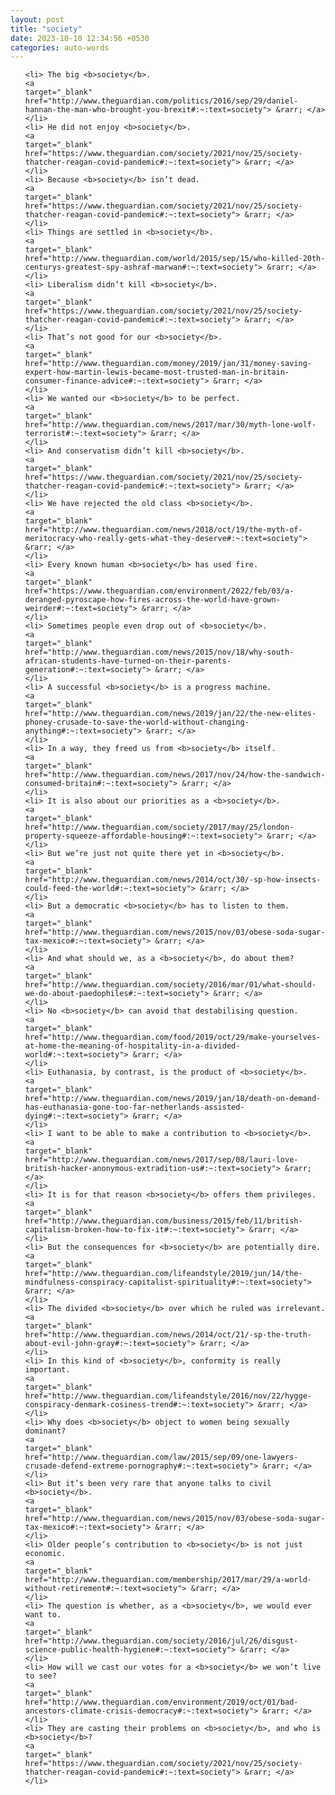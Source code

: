 ```yaml
---
layout: post
title: "society"
date: 2023-10-10 12:34:56 +0530
categories: auto-words
---
```

<ol>

    <li> The big <b>society</b>.
    <a 
    target="_blank" 
    href="http://www.theguardian.com/politics/2016/sep/29/daniel-hannan-the-man-who-brought-you-brexit#:~:text=society"> &rarr; </a>
    </li>
    <li> He did not enjoy <b>society</b>.
    <a 
    target="_blank" 
    href="https://www.theguardian.com/society/2021/nov/25/society-thatcher-reagan-covid-pandemic#:~:text=society"> &rarr; </a>
    </li>
    <li> Because <b>society</b> isn’t dead.
    <a 
    target="_blank" 
    href="https://www.theguardian.com/society/2021/nov/25/society-thatcher-reagan-covid-pandemic#:~:text=society"> &rarr; </a>
    </li>
    <li> Things are settled in <b>society</b>.
    <a 
    target="_blank" 
    href="http://www.theguardian.com/world/2015/sep/15/who-killed-20th-centurys-greatest-spy-ashraf-marwan#:~:text=society"> &rarr; </a>
    </li>
    <li> Liberalism didn’t kill <b>society</b>.
    <a 
    target="_blank" 
    href="https://www.theguardian.com/society/2021/nov/25/society-thatcher-reagan-covid-pandemic#:~:text=society"> &rarr; </a>
    </li>
    <li> That’s not good for our <b>society</b>.
    <a 
    target="_blank" 
    href="http://www.theguardian.com/money/2019/jan/31/money-saving-expert-how-martin-lewis-became-most-trusted-man-in-britain-consumer-finance-advice#:~:text=society"> &rarr; </a>
    </li>
    <li> We wanted our <b>society</b> to be perfect.
    <a 
    target="_blank" 
    href="http://www.theguardian.com/news/2017/mar/30/myth-lone-wolf-terrorist#:~:text=society"> &rarr; </a>
    </li>
    <li> And conservatism didn’t kill <b>society</b>.
    <a 
    target="_blank" 
    href="https://www.theguardian.com/society/2021/nov/25/society-thatcher-reagan-covid-pandemic#:~:text=society"> &rarr; </a>
    </li>
    <li> We have rejected the old class <b>society</b>.
    <a 
    target="_blank" 
    href="http://www.theguardian.com/news/2018/oct/19/the-myth-of-meritocracy-who-really-gets-what-they-deserve#:~:text=society"> &rarr; </a>
    </li>
    <li> Every known human <b>society</b> has used fire.
    <a 
    target="_blank" 
    href="https://www.theguardian.com/environment/2022/feb/03/a-deranged-pyroscape-how-fires-across-the-world-have-grown-weirder#:~:text=society"> &rarr; </a>
    </li>
    <li> Sometimes people even drop out of <b>society</b>.
    <a 
    target="_blank" 
    href="http://www.theguardian.com/news/2015/nov/18/why-south-african-students-have-turned-on-their-parents-generation#:~:text=society"> &rarr; </a>
    </li>
    <li> A successful <b>society</b> is a progress machine.
    <a 
    target="_blank" 
    href="http://www.theguardian.com/news/2019/jan/22/the-new-elites-phoney-crusade-to-save-the-world-without-changing-anything#:~:text=society"> &rarr; </a>
    </li>
    <li> In a way, they freed us from <b>society</b> itself.
    <a 
    target="_blank" 
    href="http://www.theguardian.com/news/2017/nov/24/how-the-sandwich-consumed-britain#:~:text=society"> &rarr; </a>
    </li>
    <li> It is also about our priorities as a <b>society</b>.
    <a 
    target="_blank" 
    href="http://www.theguardian.com/society/2017/may/25/london-property-squeeze-affordable-housing#:~:text=society"> &rarr; </a>
    </li>
    <li> But we’re just not quite there yet in <b>society</b>.
    <a 
    target="_blank" 
    href="http://www.theguardian.com/news/2014/oct/30/-sp-how-insects-could-feed-the-world#:~:text=society"> &rarr; </a>
    </li>
    <li> But a democratic <b>society</b> has to listen to them.
    <a 
    target="_blank" 
    href="http://www.theguardian.com/news/2015/nov/03/obese-soda-sugar-tax-mexico#:~:text=society"> &rarr; </a>
    </li>
    <li> And what should we, as a <b>society</b>, do about them?
    <a 
    target="_blank" 
    href="http://www.theguardian.com/society/2016/mar/01/what-should-we-do-about-paedophiles#:~:text=society"> &rarr; </a>
    </li>
    <li> No <b>society</b> can avoid that destabilising question.
    <a 
    target="_blank" 
    href="http://www.theguardian.com/food/2019/oct/29/make-yourselves-at-home-the-meaning-of-hospitality-in-a-divided-world#:~:text=society"> &rarr; </a>
    </li>
    <li> Euthanasia, by contrast, is the product of <b>society</b>.
    <a 
    target="_blank" 
    href="http://www.theguardian.com/news/2019/jan/18/death-on-demand-has-euthanasia-gone-too-far-netherlands-assisted-dying#:~:text=society"> &rarr; </a>
    </li>
    <li> I want to be able to make a contribution to <b>society</b>.
    <a 
    target="_blank" 
    href="http://www.theguardian.com/news/2017/sep/08/lauri-love-british-hacker-anonymous-extradition-us#:~:text=society"> &rarr; </a>
    </li>
    <li> It is for that reason <b>society</b> offers them privileges.
    <a 
    target="_blank" 
    href="http://www.theguardian.com/business/2015/feb/11/british-capitalism-broken-how-to-fix-it#:~:text=society"> &rarr; </a>
    </li>
    <li> But the consequences for <b>society</b> are potentially dire.
    <a 
    target="_blank" 
    href="http://www.theguardian.com/lifeandstyle/2019/jun/14/the-mindfulness-conspiracy-capitalist-spirituality#:~:text=society"> &rarr; </a>
    </li>
    <li> The divided <b>society</b> over which he ruled was irrelevant.
    <a 
    target="_blank" 
    href="http://www.theguardian.com/news/2014/oct/21/-sp-the-truth-about-evil-john-gray#:~:text=society"> &rarr; </a>
    </li>
    <li> In this kind of <b>society</b>, conformity is really important.
    <a 
    target="_blank" 
    href="http://www.theguardian.com/lifeandstyle/2016/nov/22/hygge-conspiracy-denmark-cosiness-trend#:~:text=society"> &rarr; </a>
    </li>
    <li> Why does <b>society</b> object to women being sexually dominant?
    <a 
    target="_blank" 
    href="http://www.theguardian.com/law/2015/sep/09/one-lawyers-crusade-defend-extreme-pornography#:~:text=society"> &rarr; </a>
    </li>
    <li> But it’s been very rare that anyone talks to civil <b>society</b>.
    <a 
    target="_blank" 
    href="http://www.theguardian.com/news/2015/nov/03/obese-soda-sugar-tax-mexico#:~:text=society"> &rarr; </a>
    </li>
    <li> Older people’s contribution to <b>society</b> is not just economic.
    <a 
    target="_blank" 
    href="http://www.theguardian.com/membership/2017/mar/29/a-world-without-retirement#:~:text=society"> &rarr; </a>
    </li>
    <li> The question is whether, as a <b>society</b>, we would ever want to.
    <a 
    target="_blank" 
    href="http://www.theguardian.com/society/2016/jul/26/disgust-science-public-health-hygiene#:~:text=society"> &rarr; </a>
    </li>
    <li> How will we cast our votes for a <b>society</b> we won’t live to see?
    <a 
    target="_blank" 
    href="http://www.theguardian.com/environment/2019/oct/01/bad-ancestors-climate-crisis-democracy#:~:text=society"> &rarr; </a>
    </li>
    <li> They are casting their problems on <b>society</b>, and who is <b>society</b>?
    <a 
    target="_blank" 
    href="https://www.theguardian.com/society/2021/nov/25/society-thatcher-reagan-covid-pandemic#:~:text=society"> &rarr; </a>
    </li>